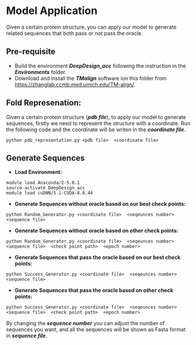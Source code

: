 # Model Application
Given a certain protein structure, you can apply our model to generate related sequences that both pass or not pass the oracle.

## Pre-requisite
* Build the environment ***DeepDesign_acc*** following the instruction in the ***Environments*** folder.
* Download and install the ***TMalign*** software ion this folder from  https://zhanglab.ccmb.med.umich.edu/TM-align/.

## Fold Represenation: 
Given a certain protein structure (***pdb file***), to apply our model to generate sequences, firstly we need to represent the structure with a coordinate. Run the following code and the coordinate will be writen in the ***coordinate file***.
```
python pdb_representation.py <pdb file>  <coordinate file>
```
## Generate Sequences
* **Load Environment:**
```
module load Anaconda/2-5.0.1
source activate DeepDesign_acc
module load cuDNN/5.1-CUDA-8.0.44
```
* **Generate Sequences without oracle based on our best check points:**
```
python Random_Generator.py <coordinate file>  <seqeunces number>  <sequence file> 
```
* **Generate Sequences without oracle based on other check points:**
```
python Random_Generator.py <coordinate file>  <seqeunces number>  <sequence file>  <check point path>  <epoch number>
```
* **Generate Sequences that pass the oracle based on our best check points:**
```
python Success_Generator.py <coordinate file>  <seqeunces number>  <sequence file> 
```
* **Generate Sequences that pass the oracle based on other check points:**
```
python Success_Generator.py <coordinate file>  <seqeunces number>  <sequence file>  <check point path>  <epoch number>
```

By changing the ***sequence number*** you can adjust the number of sequences you want, and all the sequences will be shown as Fasta format in ***sequence file***.
